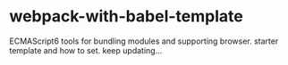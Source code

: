 # webpack-with-babel-template
ECMAScript6 tools for bundling modules and supporting browser. starter template and how to set. keep updating...
